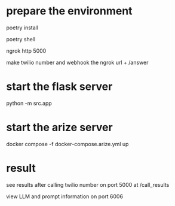 # prepare the environment 

poetry install

poetry shell

ngrok http 5000

make twilio number and webhook the ngrok url + /answer

# start the flask server

python -m src.app

# start the arize server

docker compose -f docker-compose.arize.yml up

# result

see results after calling twilio number on port 5000 at /call_results

view LLM and prompt information on port 6006
